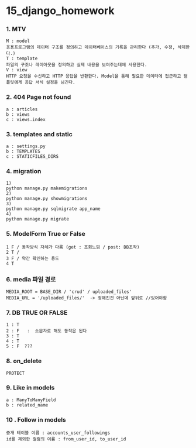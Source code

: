# 15_django_homework

### 1. MTV

```
M : model
응용프로그램의 데이터 구조를 정의하고 데이터베이스의 기록을 관리한다 (추가, 수정, 삭제한다.)
T : template
파일의 구조나 레이아웃을 정의하고 실제 내용을 보여주는데에 사용한다. 
V : view
HTTP 요청을 수신하고 HTTP 응답을 반환한다. Model을 통해 필요한 데이터에 접근하고 탬플릿에게 응답 서식 설정을 넘긴다. 
```



### 2. 404 Page not found

```
a : articles
b : views
c : views.index
```



### 3. templates and static

```
a : settings.py
b : TEMPLATES
c : STATICFILES_DIRS
```



### 4. migration

```
1) 
python manage.py makemigrations
2)
python manage.py showmigrations
3)
python manage.py sqlmigrate app_name
4)
python manage.py migrate

```



### 5. ModelForm True or False

```
1 F / 동작방식 자체가 다름 (get : 조회느낌 / post: DB조작)
2 T / 
3 F / 약간 확인하는 용도
4 T
```



### 6. media 파일 경로

```
MEDIA_ROOT = BASE_DIR / 'crud' / uploaded_files'
MEDIA_URL = '/uploaded_files/'  -> 정해진건 아닌데 앞뒤로 //있어야함
```



### 7. DB TRUE OR FALSE

```
1 : T
2 : F   :  소문자로 해도 동작은 된다
3 : T
4 : T
5 : F  ??? 
```



### 8. on_delete

```
PROTECT
```



### 9. Like in models

```
a : ManyToManyField
b : related_name
```



### 10 . Follow in models

```
중개 테이블 이름 : accounts_user_followings
id를 제외한 컬럼의 이름 : from_user_id, to_user_id
```























